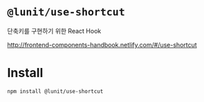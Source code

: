 # `@lunit/use-shortcut`

단축키를 구현하기 위한 React Hook

<http://frontend-components-handbook.netlify.com/#/use-shortcut>

# Install

```sh
npm install @lunit/use-shortcut
```
